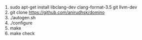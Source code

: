 1. sudo apt-get install libclang-dev clang-format-3.5 git llvm-dev
2. git clone https://github.com/anirudhsk/domino
3. ./autogen.sh
4. ./configure
5. make
6. make check
